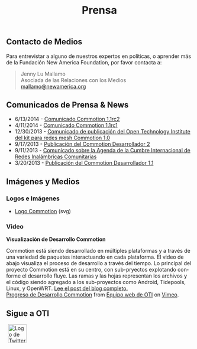 ﻿---
layout: default
title: Prensa
site_section: about
categories: 
created: 2012-07-16
changed: 2014-06-16
post_author: admin
lang: es
---
<h2>Contacto de Medios</h2>
<p>Para entrevistar a alguno de nuestros expertos en políticas, o aprender más de la Fundación New America Foundation, por favor contacta a:<br />
<blockquote>
Jenny Lu Mallamo<br />
Asociada de las Relaciones con los Medios<br />
<a href="mailto:mallamo@newamerica.org">mallamo@newamerica.org</a><br />
</blockquote>
</p>
<h2>Comunicados de Prensa &amp; News</h2>
<ul>
  <li>6/13/2014 - <a href="/blog/2014/06/13/commotion-router-1.1rc2-release-notes/">Comunicado Commotion 1.1rc2</a></li>
  <li>4/11/2014 - <a href="/blog/2014/04/11/commotion-router-1.1rc1-release-notes/">Comunicado Commotion 1.1rc1</a></li>
  <li>12/30/2013 - <a href="http://oti.newamerica.net/node/99668">Comunicado de publicación del Open Technology Institute del kit para redes mesh Commotion 1.0</a></li>
  <li>9/17/2013 - <a href="http://newamerica.org/pressroom/2013/release_oti_launches_new_version_of_commotion_free_open_source_wireless_networking_so">Publicación del Commotion Desarrollador 2</a></li>
  <li>9/11/2013 - <a href="http://newamerica.org/pressroom/2013/press_release_agenda_released_for_international_summit_for_community_wireless_network">Comunicado sobre la Agenda de la Cumbre Internacional de Redes Inalámbricas Comunitarias</a></li>
  <li>3/20/2013 - <a href="http://oti.newamerica.net/pressroom/2013/release_oti_launches_commotion_beta_free_wireless_mesh_network_software">Publicación del Commotion Desarrollador 1.1 </a></li>
</ul>

<h2>Imágenes y Medios</h2>
<h3>Logos e Imágenes</h3>

<ul>
	<li><a href="/files/CommotionLogoLarge.svg">Logo Commotion</a> (svg)</li>
</ul>

<h3>Video</h3>

<p><strong>Visualización de Desarrollo Commotion</strong></p>

<p>Commotion está siendo desarrollado en múltiples plataformas y a través de una variedad de paquetes interactuando en cada plataforma. El video de abajo visualiza el proceso de desarrollo a través del tiempo. Lo principal del proyecto Commotion está en su centro, con sub-pryectos explotando conforme el desarrollo fluye. Las ramas y las hojas representan los archivos y el código siendo agregado a los sub-proyectos como Android, Tidepools, Linux, y OpenWRT. <a href="/blog/commotion-development-progress-visualized">Lee el post del blog completo.</a><br />
<a href="http://vimeo.com/70121378">Progreso de Desarrollo Commotion</a> from <a href="http://vimeo.com/user19473297">Equipo web de OTI</a> on <a href="https://vimeo.com">Vimeo</a>.</p>

<h2>Sigue a OTI</h2>

<p><a href="https://twitter.com/oti"><img alt="Logo de Twitter" class="attr__format__media_large attr__typeof__foaf:Image img__fid__208 img__view_mode__media_large media-image" src="/files/styles/large/public/twitter-bird-white-on-blue.png?itok=20BcP8fY" style="height:50px; margin-left:5px; margin-right:5px; width:50px" title="Sigue a OTI en Twitter" /></a></p>
 
